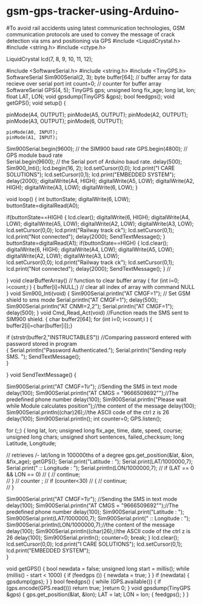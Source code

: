 # gsm-gps-tracker-using-Arduino-
#To avoid rail accidents using latest communication technologies, GSM communication protocols are used to convey the message of crack detection via sms and positioning via GPS
#include <LiquidCrystal.h>
#include <string.h>
#include <ctype.h>
 
LiquidCrystal lcd(7, 8, 9, 10, 11, 12);

#include <SoftwareSerial.h>
#include <string.h> 
#include <TinyGPS.h>
SoftwareSerial Sim900Serial(2, 3);
byte buffer[64];                             // buffer array for data recieve over serial port
int count=0;                                 // counter for buffer array
SoftwareSerial GPS(4, 5);
TinyGPS gps;
unsigned long fix_age;
long lat, lon;
float LAT, LON;
void gpsdump(TinyGPS &gps);
bool feedgps();
void getGPS();
void setup()
{

   pinMode(A4, OUTPUT);
   pinMode(A5, OUTPUT);
   pinMode(A2, OUTPUT);
   pinMode(A3, OUTPUT);
   pinMode(6, OUTPUT);

    pinMode(A0, INPUT);
    pinMode(A1, INPUT);
    
  Sim900Serial.begin(9600);     // the SIM900 baud rate
  GPS.begin(4800);                   // GPS module baud rate  
  Serial.begin(9600);                  // the Serial port of Arduino baud rate.
  delay(500);
  Sim900_Inti();
  lcd.begin(16, 2);
lcd.setCursor(0,0); 
lcd.print("I CARE SOLUTIONS");
lcd.setCursor(0,1); 
lcd.print("EMBEDDED SYSTEM");
delay(2000);
 digitalWrite(A4, HIGH);
 digitalWrite(A5, LOW);
 digitalWrite(A2, HIGH);
 digitalWrite(A3, LOW);
 digitalWrite(6, LOW);
}
 
void loop()
{
int buttonState; 
digitalWrite(6, LOW);  
buttonState=digitalRead(A0);

 if(buttonState==HIGH)
 {
 lcd.clear();
  digitalWrite(6, HIGH); 
  digitalWrite(A4, LOW);
  digitalWrite(A5, LOW);
  digitalWrite(A2, LOW);
  digitalWrite(A3, LOW);  
lcd.setCursor(0,0); 
lcd.print("Railway track ck");
lcd.setCursor(0,1); 
lcd.print("Not connected");
delay(2000);
SendTextMessage();
 }
buttonState=digitalRead(A1);
 if(buttonState==HIGH)
 {
  lcd.clear();
  digitalWrite(6, HIGH); 
  digitalWrite(A4, LOW);
  digitalWrite(A5, LOW);
  digitalWrite(A2, LOW);
  digitalWrite(A3, LOW);  
lcd.setCursor(0,0); 
lcd.print("Railway track ck");
lcd.setCursor(0,1); 
lcd.print("Not connected");
delay(2000);
SendTextMessage();
 }
//  
 
}
void clearBufferArray()                             // function to clear buffer array
{
  for (int i=0; i<count;i )
    { buffer[i]=NULL;}                                // clear all index of array with command NULL
}
void Sim900_Inti(void)
{
  Sim900Serial.println("AT CMGF=1");    // Set GSM shield to sms mode
  Serial.println("AT CMGF=1");
  delay(500);
  Sim900Serial.println("AT CNMI=2,2");
  Serial.println("AT CMGF=1");
  delay(500);
}
void Cmd_Read_Act(void)                       //Function reads the SMS sent to SIM900 shield.
{ 
  char buffer2[64];
  for (int i=0; i<count;i )
  { buffer2[i]=char(buffer[i]);}  
    
  if (strstr(buffer2,"INSTRUCTABLES"))    //Comparing password entered with password stored in program  
  {
      Serial.println("Password Authenticated.");
      Serial.println("Sending reply SMS. ");
      SendTextMessage();            
  }
  
}
void SendTextMessage()
{
  
  
Sim900Serial.print("AT CMGF=1\r");    //Sending the SMS in text mode
delay(100);
Sim900Serial.println("AT CMGS = \"9666509692\"");//The predefined phone number
delay(100);
Sim900Serial.println("Please wait while Module calculates position");//the content of the message
delay(100);
Sim900Serial.println((char)26);//the ASCII code of the ctrl z is 26
delay(100);
Sim900Serial.println();
int counter=0;
GPS.listen();


for (;;)
{
   long lat, lon;
   unsigned long fix_age, time, date, speed, course;
   unsigned long chars;
   unsigned short sentences, failed_checksum;
   long Latitude, Longitude;
    
   // retrieves /- lat/long in 100000ths of a degree
   gps.get_position(&lat, &lon, &fix_age);
   getGPS();
   Serial.print("Latitude : ");
   Serial.print(LAT/1000000,7);
   Serial.print(" :: Longitude : ");
   Serial.println(LON/1000000,7);
//   if (LAT == 0 && LON == 0)
//  {
//    continue;    
//  } 
//  counter ;
//  if (counter<30)
//  {
//    continue;    
//  }
  
  Sim900Serial.print("AT CMGF=1\r");    //Sending the SMS in text mode
  delay(100);
  Sim900Serial.println("AT CMGS = \"9666509692\"");//The predefined phone number
  delay(100);
  Sim900Serial.print("Latitude : ");
  Sim900Serial.print(LAT/1000000,7);
  Sim900Serial.print(" :: Longitude : ");
  Sim900Serial.println(LON/1000000,7);//the content of the message
  delay(100);
  Sim900Serial.println((char)26);//the ASCII code of the ctrl z is 26
  delay(100);
  Sim900Serial.println();
  counter=0;
  break;
 }
 lcd.clear();
 lcd.setCursor(0,0); 
lcd.print("I CARE SOLUTIONS");
lcd.setCursor(0,1); 
lcd.print("EMBEDDED SYSTEM");      
}

void getGPS()
{
   bool newdata = false;
   unsigned long start = millis();
   while (millis() - start < 1000)
   {
      if (feedgps ())
      {
         newdata = true;
       }
     }
     if (newdata)
   {
      gpsdump(gps);
    }
}
bool feedgps()
{
   while (GPS.available())
 {
      if (gps.encode(GPS.read()))
        return true;
      }return 0;
}
void gpsdump(TinyGPS &gps)
{
   gps.get_position(&lat, &lon);
   LAT = lat;
   LON = lon;
   {
      feedgps(); 
    }
  }








